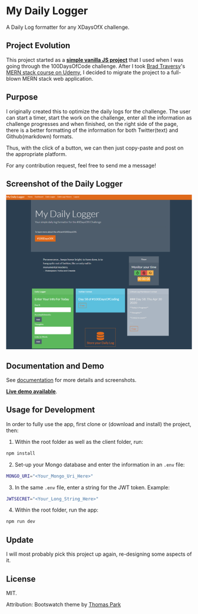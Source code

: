 # My Daily Logger

A Daily Log formatter for any XDaysOfX challenge.

## Project Evolution

This project started as a **[simple vanilla JS project](https://sylvaindessureault.com/100daysofcode-daily-logger/)** that I used when I was going through the 100DaysOfCode challenge. After I took [Brad Traversy](https://github.com/bradtraversy)'s [MERN stack course on Udemy](https://www.udemy.com/course/mern-stack-front-to-back/), I decided to migrate the project to a full-blown MERN stack web application.

## Purpose

I originally created this to optimize the daily logs for the challenge. The user can start a timer, start the work on the challenge, enter all the information as challenge progresses and when finished, on the right side of the page, there is a better formatting of the information for both Twitter(text) and Github(markdown) formats.

Thus, with the click of a button, we can then just copy-paste and post on the appropriate platform.

For any contribution request, feel free to send me a message!

## Screenshot of the Daily Logger

![](client/public/dailylogger.PNG)

## Documentation and Demo

See [documentation](https://sylvaindessureault.com/x-days-of-anything-daily-logger-wiki/) for more details and screenshots.

**[Live demo available](https://sylvaindessureault.com/x-days-of-anything-daily-logger-wiki/assets/demo/pages/demo.html)**.

## Usage for Development

In order to fully use the app, first clone or (download and install) the project, then:

1. Within the root folder as well as the client folder, run:

```bash
npm install
```

2. Set-up your Mongo database and enter the information in an `.env` file:

```bash
MONGO_URI="<Your_Mongo_Uri_Here>"
```

3. In the same `.env` file, enter a string for the JWT token. Example:

```bash
JWTSECRET="<Your_Long_String_Here>"
```

4. Within the root folder, run the app:

```bash
npm run dev
```

## Update

I will most probably pick this project up again, re-designing some aspects of it.

## License

MIT.

Attribution: Bootswatch theme by [Thomas Park](https://thomaspark.co/)
